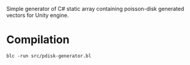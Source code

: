 Simple generator of C# static array containing poisson-disk generated vectors for Unity engine.

# Compilation
```
blc -run src/pdisk-generator.bl
```
